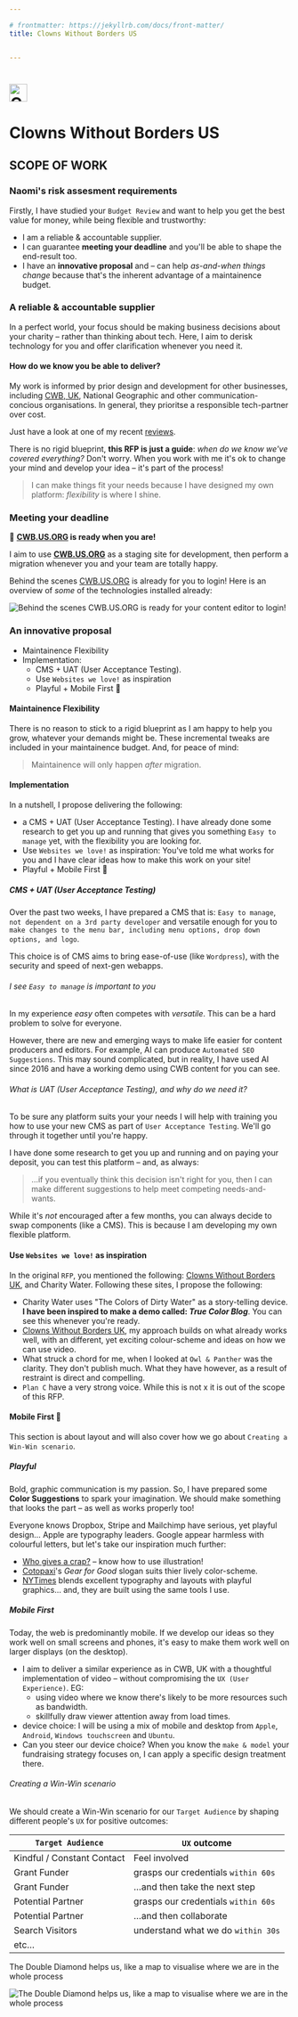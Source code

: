 ```yaml
---

# frontmatter: https://jekyllrb.com/docs/front-matter/
title: Clowns Without Borders US


---
```


# <!-- animation: Courage, Care, logo --><img width="32" height="32" src="https://www.cwb.us.org/cwb.svg" alt="Clowns Without Borders" />

# Clowns Without Borders US

## SCOPE OF WORK

### Naomi's risk assesment requirements

Firstly, I have studied your `Budget Review` and want to help you get the best value for money, while being flexible and trustworthy:

- I am a reliable & accountable supplier.
- I can guarantee **meeting your deadline** and you'll be able to shape the end-result too.
- I have an **innovative proposal** and – can help _as-and-when things change_ because that's the inherent advantage of a maintainence budget.

### A reliable & accountable supplier

In a perfect world, your focus should be making business decisions about your charity – rather than thinking about tech. Here, I aim to derisk technology for you and offer clarification whenever you need it.

#### How do we know you be able to deliver?

My work is informed by prior design and development for other businesses, including [CWB, UK](https://cwb.org.uk/), National Geographic and other communication-concious  organisations. In general, they prioritse a responsible tech-partner over cost.

Just have a look at one of my recent [reviews](https://www.trustpilot.com/users/637cf2765bc60600112957fc).

There is no rigid blueprint, **this RFP is just a guide**: _when do we know we've covered everything?_ Don't worry. When you work with me it's ok to change your mind and develop your idea – it's part of the process!

> I can make things fit your needs because I have designed my own platform: _flexibility_ is where I shine.

### Meeting your deadline

🚀 **[CWB.US.ORG](https://www.cwb.us.org/) is ready when you are!**

I aim to use **[CWB.US.ORG](https://www.cwb.us.org/)** as a staging site for development, then perform a migration whenever you and your team are totally happy.

Behind the scenes [CWB.US.ORG](https://www.cwb.us.org/) is already for you to login! Here is an overview of _some_ of the technologies installed already:

![Behind the scenes CWB.US.ORG is ready for your content editor to login!](https://www.cwb.us.org/images/cwb.us.org.webp "Behind the scenes CWB.US.ORG is already for you to login!")

### An innovative proposal

- Maintainence Flexibility
- Implementation:
    - CMS + UAT (User Acceptance Testing).
    - Use `Websites we love!` as inspiration
    - Playful + Mobile First 🥇

#### Maintainence Flexibility

There is no reason to stick to a rigid blueprint as I am happy to help you grow, whatever your demands might be. These incremental tweaks are included in your maintainence budget. And, for peace of mind:

> Maintainence will only happen _after_ migration.

#### Implementation

In a nutshell, I propose delivering the following:

- a CMS + UAT (User Acceptance Testing). I have already done some research to get you up and running that gives you something `Easy to manage` yet, with the flexibility you are looking for.
- Use `Websites we love!` as inspiration: You've told me what works for you and I have clear ideas how to make this work on your site!
- Playful + Mobile First 🥇

##### CMS + UAT (User Acceptance Testing)

Over the past two weeks, I have prepared a CMS that is: `Easy to manage`, `not dependent on a 3rd party developer` and versatile enough for you to `make changes to the menu bar, including menu options, drop down options, and logo`.

This choice is of CMS aims to bring ease-of-use (like `Wordpress`), with the security and speed of next-gen webapps<!-- (if you're technically minded you can think of these as `transitional apps` running on the `JAMstack`) -->.

###### I see `Easy to manage` is important to you

In my experience _easy_ often competes with _versatile_. This can be a hard problem to solve for everyone.

However, there are new and emerging ways to make life easier for content producers and editors. For example, AI can produce `Automated SEO Suggestions`. This may sound complicated, but in reality, I have used AI since 2016 and have a working demo using CWB content for you can see.


###### What is UAT (User Acceptance Testing), and why do we need it?

To be sure any platform suits your your needs I will help with training you how to use your new CMS as part of `User Acceptance Testing`. We'll go through it together until you're happy<!--the solution is viable-->.

I have done some research to get you up and running and on paying your deposit, you can test this platform – and, as always:

> &hellip;if you eventually think this decision isn't right for you, then I can make different suggestions to help meet competing needs-and-wants.

While it's _not_ encouraged after a few months, you can always decide to swap components (like a CMS). This is because I am developing my own flexible platform.

#### Use `Websites we love!` as inspiration

In the original `RFP`, you mentioned the following: [Clowns Without Borders UK](https://cwb.org.uk/), and Charity Water. Following these sites, I propose the following:

- Charity Water uses "The Colors of Dirty Water" as a story-telling device. **I have been inspired to make a demo called: _True Color Blog_**. You can see this whenever you're ready.
- [Clowns Without Borders UK](https://cwb.org.uk/), my approach builds on what already works well, with an different, yet exciting colour-scheme and ideas on how we can use video.
- What struck a chord for me, when I looked at `Owl & Panther` was the clarity. They don't publish much. What they have however, as a result of restraint is direct and compelling.
- `Plan C` have a very strong voice. While this is not x it is out of the scope of this RFP.

#### Mobile First 🥇

This section is about layout and will also cover how we go about `Creating a Win-Win scenario`.

##### Playful

Bold, graphic communication is my passion. So, I have prepared some **Color Suggestions** <!-- [Color Suggestions](https://www.cwb.us.org/color) --> to spark your imagination. We should make something that looks the part – as well as works properly too!

Everyone knows Dropbox, Stripe and Mailchimp have serious, yet playful design&hellip; Apple are typography leaders. Google appear harmless with colourful letters, but let's take our inspiration much further:

- [Who gives a crap?](https://uk.whogivesacrap.org/) – know how to use illustration!
- [Cotopaxi](https://www.cotopaxi.com/collections/all-packs)'s _Gear for Good_ slogan suits thier lively color-scheme.
- [NYTimes](https://www.wappalyzer.com/technologies/ui-frameworks/sveltekit/) blends excellent typography and layouts with playful graphics&hellip; and, they are built using the same tools I use.

##### Mobile First

Today, the web is predominantly mobile. If we develop our ideas so they work well on small screens and phones, it's easy to make them work well on larger displays (on the desktop).

- I aim to deliver a similar experience as in CWB, UK with a thoughtful implementation of video – without compromising the `UX (User Experience)`. EG:
    - using video where we know there's likely to be more resources such as bandwidth.
    - skillfully draw viewer attention away from load times. <!-- [humaan](https://www.humaan.com/) -->
- device choice: I will be using a mix of mobile and desktop from `Apple`, `Android`, `Windows touchscreen` and `Ubuntu`.
- Can you steer our device choice? When you know the `make & model` your fundraising strategy focuses on, I can apply a specific design treatment there.

###### Creating a Win-Win scenario

We should create a Win-Win scenario for our `Target Audience` by shaping different people's `UX` for positive outcomes:

| `Target Audience` | `UX` outcome |
| ------------------------- | --------------------- |
| Kindful / Constant Contact | Feel involved |
| Grant Funder | grasps our credentials `within 60s` |
| Grant Funder | &hellip;and then take the next step |
| Potential Partner | grasps our credentials `within 60s` |
| Potential Partner | &hellip;and then collaborate |
| Search Visitors | understand what we do `within 30s` |
| etc&hellip; | &nbsp; |

The Double Diamond helps us, like a map to visualise where we are in the whole process

![The Double Diamond helps us, like a map to visualise where we are in the whole process](https://www.cwb.us.org/color/double-diamond.webp "The Double Diamond helps us, like a map to visualise where we are in the whole process")

